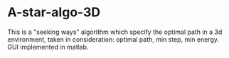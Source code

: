 # A-star-algo-3D
This is a "seeking ways" algorithm which specify the optimal path in a 3d environment, taken in consideration: optimal path, min step, min energy. GUI implemented in matlab.
